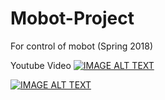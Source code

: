 # Mobot-Project
For control of mobot (Spring 2018)

Youtube Video
[![IMAGE ALT TEXT](http://img.youtube.com/vi/YOUTUBE_VIDEO_ID_HERE/0.jpg)](http://www.youtube.com/watch?v=YOUTUBE_VIDEO_ID_HERE "Video Title")


[![IMAGE ALT TEXT](https://www.youtube.com/vi/x2beJ0X88k0/0.jpg)](https://www.youtube.com/watch?v=x2beJ0X88k0)
